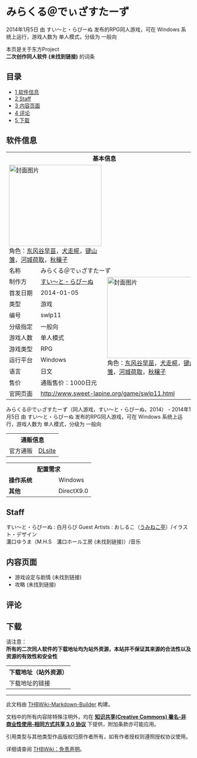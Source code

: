 # みらくる＠でぃざすたーず

<!-- source html: G:\repos\THBWiki-Markdown-Builder\THBWikiMarkdown\Temp\main\2\21\ns0%3A%E3%81%BF%E3%82%89%E3%81%8F%E3%82%8B%EF%BC%A0%E3%81%A7%E3%81%83%E3%81%96%E3%81%99%E3%81%9F%E3%83%BC%E3%81%9A.html -->

2014年1月5日 由 すい～と・らぴーぬ  发布的RPG同人游戏，可在 Windows 系统上运行，游戏人数为 单人模式，分级为 一般向

本页是关于东方Project  
 **二次创作同人软件 (未找到链接)** 的词条
## 目录

- [1 软件信息](#软件信息)
- [2 Staff](#Staff)
- [3 内容页面](#内容页面)
- [4 评论](#评论)
- [5 下载](#下载)




## 软件信息

<table><tbody><tr><th colspan="3">基本信息</th></tr><tr><td class="cover-artwork-mobile" colspan="2"><a href="./文件-みらくる＠でぃざすたーず封面.jpg.md" class="image" title="封面图片"><img alt="封面图片" src="https://upload.thwiki.cc/thumb/8/8b/%E3%81%BF%E3%82%89%E3%81%8F%E3%82%8B%EF%BC%A0%E3%81%A7%E3%81%83%E3%81%96%E3%81%99%E3%81%9F%E3%83%BC%E3%81%9A%E5%B0%81%E9%9D%A2.jpg/252px-%E3%81%BF%E3%82%89%E3%81%8F%E3%82%8B%EF%BC%A0%E3%81%A7%E3%81%83%E3%81%96%E3%81%99%E3%81%9F%E3%83%BC%E3%81%9A%E5%B0%81%E9%9D%A2.jpg" decoding="async" loading="lazy" width="252" height="222" srcset="https://upload.thwiki.cc/thumb/8/8b/%E3%81%BF%E3%82%89%E3%81%8F%E3%82%8B%EF%BC%A0%E3%81%A7%E3%81%83%E3%81%96%E3%81%99%E3%81%9F%E3%83%BC%E3%81%9A%E5%B0%81%E9%9D%A2.jpg/378px-%E3%81%BF%E3%82%89%E3%81%8F%E3%82%8B%EF%BC%A0%E3%81%A7%E3%81%83%E3%81%96%E3%81%99%E3%81%9F%E3%83%BC%E3%81%9A%E5%B0%81%E9%9D%A2.jpg 1.5x, https://upload.thwiki.cc/8/8b/%E3%81%BF%E3%82%89%E3%81%8F%E3%82%8B%EF%BC%A0%E3%81%A7%E3%81%83%E3%81%96%E3%81%99%E3%81%9F%E3%83%BC%E3%81%9A%E5%B0%81%E9%9D%A2.jpg 2x" data-file-width="400" data-file-height="352"></a><div class="cover-char">角色：<a href="./东风谷早苗.md" title="东风谷早苗">东风谷早苗</a>，<a href="./犬走椛.md" title="犬走椛">犬走椛</a>，<a href="./键山雏.md" title="键山雏">键山雏</a>，<a href="./河城荷取.md" title="河城荷取">河城荷取</a>，<a href="./秋穰子.md" title="秋穰子">秋穰子</a></div></td>
</tr><tr><td class="label">名称</td><td colspan="2"> みらくる＠でぃざすたーず </td></tr><tr><td class="label">制作方</td><td><a href="./すい～と・らぴーぬ.md" title="すい～と・らぴーぬ">すい～と・らぴーぬ</a></td><td class="cover-artwork" rowspan="9" style="min-width:252px;"><a href="./文件-みらくる＠でぃざすたーず封面.jpg.md" class="image" title="封面图片"><img alt="封面图片" src="https://upload.thwiki.cc/thumb/8/8b/%E3%81%BF%E3%82%89%E3%81%8F%E3%82%8B%EF%BC%A0%E3%81%A7%E3%81%83%E3%81%96%E3%81%99%E3%81%9F%E3%83%BC%E3%81%9A%E5%B0%81%E9%9D%A2.jpg/252px-%E3%81%BF%E3%82%89%E3%81%8F%E3%82%8B%EF%BC%A0%E3%81%A7%E3%81%83%E3%81%96%E3%81%99%E3%81%9F%E3%83%BC%E3%81%9A%E5%B0%81%E9%9D%A2.jpg" decoding="async" loading="lazy" width="252" height="222" srcset="https://upload.thwiki.cc/thumb/8/8b/%E3%81%BF%E3%82%89%E3%81%8F%E3%82%8B%EF%BC%A0%E3%81%A7%E3%81%83%E3%81%96%E3%81%99%E3%81%9F%E3%83%BC%E3%81%9A%E5%B0%81%E9%9D%A2.jpg/378px-%E3%81%BF%E3%82%89%E3%81%8F%E3%82%8B%EF%BC%A0%E3%81%A7%E3%81%83%E3%81%96%E3%81%99%E3%81%9F%E3%83%BC%E3%81%9A%E5%B0%81%E9%9D%A2.jpg 1.5x, https://upload.thwiki.cc/8/8b/%E3%81%BF%E3%82%89%E3%81%8F%E3%82%8B%EF%BC%A0%E3%81%A7%E3%81%83%E3%81%96%E3%81%99%E3%81%9F%E3%83%BC%E3%81%9A%E5%B0%81%E9%9D%A2.jpg 2x" data-file-width="400" data-file-height="352"></a><div class="cover-char">角色：<a href="./东风谷早苗.md" title="东风谷早苗">东风谷早苗</a>，<a href="./犬走椛.md" title="犬走椛">犬走椛</a>，<a href="./键山雏.md" title="键山雏">键山雏</a>，<a href="./河城荷取.md" title="河城荷取">河城荷取</a>，<a href="./秋穰子.md" title="秋穰子">秋穰子</a></div></td>
</tr><tr><td class="label">首发日期</td><td>2014-01-05</td></tr><tr><td class="label">类型</td><td>游戏</td></tr><tr><td class="label">编号</td><td>swlp11</td></tr><tr><td class="label">分级指定</td><td>一般向</td></tr><tr><td class="label">游戏人数</td><td>单人模式</td></tr><tr><td class="label">游戏类型</td><td>RPG</td></tr><tr><td class="label">运行平台</td><td>Windows</td></tr><tr><td class="label">语言</td><td>日文</td></tr><tr><td class="label">售价</td><td>通贩售价：1000日元</td></tr>
<tr><td class="label">官网页面</td><td colspan="2"><a rel="nofollow" class="external free" href="http://www.sweet-lapine.org/game/swlp11.html">http://www.sweet-lapine.org/game/swlp11.html</a></td></tr></tbody></table>

みらくる＠でぃざすたーず（同人游戏，すい～と・らぴーぬ，2014） - 2014年1月5日 由 すい～と・らぴーぬ  发布的RPG同人游戏，可在 Windows 系统上运行，游戏人数为 单人模式，分级为 一般向

<table><tbody><tr><th colspan="3">通贩信息</th></tr><tr><td class="label">官方通贩</td><td colspan="2"><a rel="nofollow" class="external text" href="http://www.dlsite.com/home/work/=/product_id/RJ127705.html">DLsite</a></td></tr></tbody></table>


  
  

  


<table>
<tbody><tr><th colspan="2">配置需求</th></tr>
<tr><td style="width:120px;padding-left:7px;"><b>操作系统</b></td><td>Windows</td></tr><tr><td style="width:120px;padding-left:7px;"><b>其他</b></td><td>DirectX9.0</td></tr>
</tbody></table>


## Staff
すい～と・らぴーぬ
: 白月らび
Guest Artists
: おしるこ（[うみねこ亭](./うみねこ亭.md)）/イラスト・デザイン  
溝口ゆうま（M.H.S　溝口ホール工房 (未找到链接)）/音乐

## 内容页面
- 游戏设定与剧情 (未找到链接)
- 攻略 (未找到链接)

## 评论
## 下载
  
请注意：  
 **所有的二次同人软件的下载地址均为站外资源，本站并不保证其来源的合法性以及资源的有效性和安全性** 
  


<table>

<tbody><tr>
<th>下载地址（站外资源）
</th></tr>
<tr>
<td>下载地址的链接
</td></tr></tbody></table>


  
  

  





---

此文档由 [THBWiki-Markdown-Builder](https://github.com/Delsin-Yu/THBWiki-Markdown-Builder) 构建。

文档中的所有内容除特殊注明外，均在 [**知识共享(Creative Commons) 署名-非商业性使用-相同方式共享 3.0 协议**](https://creativecommons.org/licenses/by-sa/3.0/deed.zh-hans) 下提供，附加条款亦可能应用。

引用类型与其他类型作品版权归原作者所有，如有作者授权则遵照授权协议使用。

详细请查阅 [THBWiki：免责声明](https://thbwiki.cc/THBWiki:%E5%85%8D%E8%B4%A3%E5%A3%B0%E6%98%8E)。

